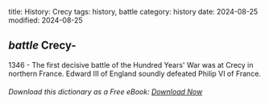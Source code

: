 title: History: Crecy
tags: history, battle
category: history
date: 2024-08-25
modified: 2024-08-25

## _battle_  Crecy-
 1346 -
The first decisive battle of the   Hundred Years' War
 was at Crecy in northern France.   Edward III of England
  soundly defeated Philip VI of France.



###### Download *this* dictionary as a Free eBook: [Download Now]({static}static/SerfHistoryDictionary.pdf)

